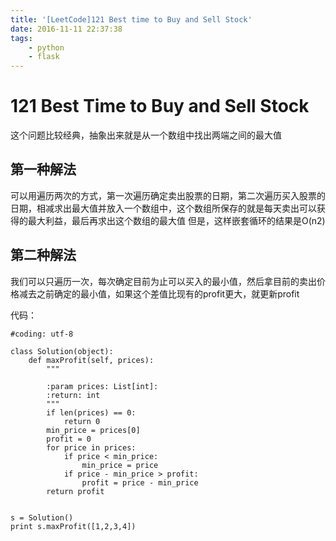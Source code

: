 ```yaml
---
title: '[LeetCode]121 Best time to Buy and Sell Stock'
date: 2016-11-11 22:37:38
tags: 
    - python
    - flask
---
```


# 121 Best Time to Buy and Sell Stock
这个问题比较经典，抽象出来就是从一个数组中找出两端之间的最大值

## 第一种解法
可以用遍历两次的方式，第一次遍历确定卖出股票的日期，第二次遍历买入股票的日期，相减求出最大值并放入一个数组中，这个数组所保存的就是每天卖出可以获得的最大利益，最后再求出这个数组的最大值
但是，这样嵌套循环的结果是O(n2)

## 第二种解法
我们可以只遍历一次，每次确定目前为止可以买入的最小值，然后拿目前的卖出价格减去之前确定的最小值，如果这个差值比现有的profit更大，就更新profit

代码：
```
#coding: utf-8

class Solution(object):
    def maxProfit(self, prices):
        """

        :param prices: List[int]:
        :return: int
        """
        if len(prices) == 0:
            return 0
        min_price = prices[0]
        profit = 0
        for price in prices:
            if price < min_price:
                min_price = price
            if price - min_price > profit:
                profit = price - min_price
        return profit


s = Solution()
print s.maxProfit([1,2,3,4])
```